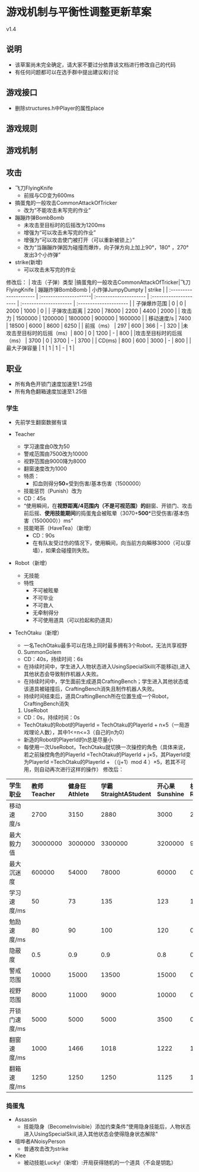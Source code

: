 # 游戏机制与平衡性调整更新草案
v1.4 

## 说明
- 该草案尚未完全确定，请大家不要过分依靠该文档进行修改自己的代码
- 有任何问题都可以在选手群中提出建议和讨论

## 游戏接口
  - 删除structures.h中Player的属性place

## 游戏规则

## 游戏机制

## 攻击
- 飞刀FlyingKnife
  - 前摇与CD变为600ms
- 搞蛋鬼的一般攻击CommonAttackOfTricker
  - 改为“不能攻击未写完的作业”
- 蹦蹦炸弹BombBomb
  - 未攻击至目标时的后摇改为1200ms
  - 增强为“可以攻击未写完的作业”
  - 增强为“可以攻击使门被打开（可以重新被锁上）”
  - 改为“当蹦蹦炸弹因为碰撞而爆炸，向子弹方向上加上90°，180° ，270° 发出3个小炸弹”
- strike(新增)
  - 可以攻击未写完的作业

修改后：
|   攻击（子弹）类型 |搞蛋鬼的一般攻击CommonAttackOfTricker|飞刀FlyingKnife    |      蹦蹦炸弹BombBomb   | 小炸弹JumpyDumpty       |        strike          |
| :--------------------- |  :---------------------|  :--------------------- | :--------------------- | :--------------------- | :--------------------- |
|   子弹爆炸范围          |     0                  |        0                |   2000                 |    1000                |         0              |
|   子弹攻击距离          |     2200               |       78000             |   2200                 |    4400                |        2000            |
|   攻击力                |     1500000            |        1200000         |   1800000               |    900000             |        1600000         |
|   移动速度/s            |     7400               |              18500     |   6000                  |   8600                 |        6250            |
|   前摇（ms）            |     297                |      600               |   366                   |      -                 |        320             |
|未攻击至目标时的后摇（ms）|     800                |      0                  |     1200               |    -                    |        800             |
|攻击至目标时的后摇（ms）  |    3700                |     0                   |         3700           |      -                  |        3700            |
|   CD(ms)               |      800               |      600               |    3000                 |    -                    |        800             |
|   最大子弹容量          |      1                 |     1                  |    1                    |   -                     |         1              |  


## 职业
- 所有角色开锁门速度加速至1.25倍
- 所有角色翻箱速度加速至1.25倍

### 学生
- 先前学生翻窗数据有误

- Teacher
  - 学习速度由0改为50
  - 警戒范围由7500改为10000
  - 视野范围由9000降为8000
  - 翻窗速度改为1000
  - 特质：
    - 扣血则得分**50**×受到伤害/基本伤害（1500000）
  - 技能惩罚（Punish）改为
  - CD：45s
  - “使用瞬间，在**视野距离/4范围内（不是可视范围）的**翻窗、开锁门、攻击前后摇、**使用技能期间**的捣蛋鬼会被眩晕（3070+**500***已受伤害/基本伤害（1500000））ms”
  - 技能喝茶（HaveTea）（新增）
    - CD：90s
    - 在有队友受过伤的情况下，使用瞬间，向当前方向瞬移3000（可以穿墙），如果会碰撞则失败。
- Robot（新增）
  - 无技能
  - 特性
    - 不可被眩晕
    - 不可毕业
    - 不可救人
    - 无牵制得分
    - 不可使用道具（可以捡起和扔道具）
- TechOtaku（新增）
  - 一名TechOtaku最多可以在场上同时最多拥有3个Robot，无法共享视野
  0. SummonGolem
    - CD：40s，持续时间：6s
    - 在持续时间中，学生进入人物状态进入UsingSpecialSkill(不能移动),进入其他状态会导致制作机器人失败。
    - 在持续时间中，学生面前生成道具CraftingBench；学生进入其他状态或该道具被碰撞后，CraftingBench消失且制作机器人失败。
    - 持续时间结束后，道具CraftingBench所在位置生成一个Robot，CraftingBench消失
  1. UseRobot
    - CD：0s，持续时间：0s
    - TechOtaku的Robot的PlayerId = TechOtaku的PlayerId + n×5（一局游戏理论人数），其中1<=n<=3（自己的n为0）
    - 新造的Robot的PlayerId的n总是尽量小
    - 每使用一次UseRobot，TechOtaku就切换一次操控的角色（具体来说，若之前操控角色的PlayerId =TechOtaku的PlayerId + j×5，其PlayerId变为PlayerId =TechOtaku的PlayerId + （（j+1）mod 4 ）×5，若其不可用，则自动再次进行这样的操作）
修改后：

|   学生职业     |        教师Teacher   |        健身狂Athlete  |学霸StraightAStudent |   开心果Sunshine    |   机器人Robot        |      技术宅TechOtaku |
| :------------ |  :------------------ |  :------------------ | :------------------ | :------------------ | :------------------ | :------------------ |
|   移动速度/s   |    2700              |      3150            |   2880              |    3000             |    2700             |        2880         |
|   最大毅力值   |     30000000         |      3000000         |   3300000           |    3200000          |    900000           |    2700000          |
|   最大沉迷度   |     600000           |        54000         |   78000             |    60000            |        0            |     60000           |
|   学习速度/ms  |        50            |      73              |   135               |     123             |     100             |      130            |
|   勉励速度/ms  |     80               |      90              |   100               |      120            |      0              |    100              |
|   隐蔽度       |      0.5             |      0.9             |     0.9             | 0.8                 |        0.8          |    1.1              |
|   警戒范围     |     10000            |      15000           |   13500             |    15000            |        0            |    15000            |
|   视野范围     |      8000            |      11000           |    9000             |    10000            |        0            |    9000             |
|   开锁门速度/ms |    5000             |    5000              |     5000            |         3500        |        0            |     5000            |
|   翻窗速度/ms   |      1000           |       1466           |     1018            |           1222      |        1            |    1100             |
|   翻箱速度/ms   |            1250     |   1250               |     1250            |     1125            |        1000         |    1100             |

### 捣蛋鬼
- Assassin
  - 技能隐身（BecomeInvisible）添加约束条件“使用隐身技能后，人物状态进入UsingSpecialSkill,进入其他状态会使得隐身状态解除"
- 喧哗者ANoisyPerson
  - 普通攻击改为strike
- Klee
  - 被动技能Lucky!（新增）:开局获得随机的一个道具（不会是钥匙）
